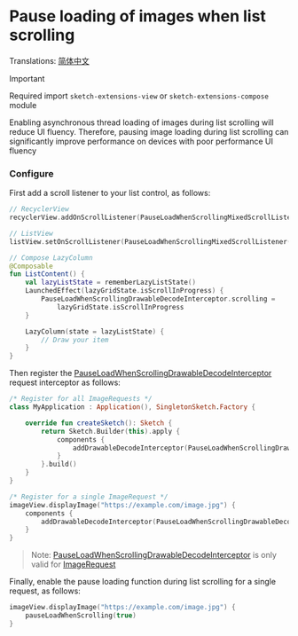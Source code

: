 # Pause loading of images when list scrolling

Translations: [简体中文](pause_load_when_scrolling_zh.md)

> [!IMPORTANT]
> Required import `sketch-extensions-view` or `sketch-extensions-compose` module

Enabling asynchronous thread loading of images during list scrolling will reduce UI fluency.
Therefore, pausing image loading during list scrolling can significantly improve performance on
devices with poor performance UI fluency

### Configure

First add a scroll listener to your list control, as follows:

```kotlin
// RecyclerView
recyclerView.addOnScrollListener(PauseLoadWhenScrollingMixedScrollListener())

// ListView
listView.setOnScrollListener(PauseLoadWhenScrollingMixedScrollListener())

// Compose LazyColumn
@Composable
fun ListContent() {
    val lazyListState = rememberLazyListState()
    LaunchedEffect(lazyGridState.isScrollInProgress) {
        PauseLoadWhenScrollingDrawableDecodeInterceptor.scrolling =
            lazyGridState.isScrollInProgress
    }

    LazyColumn(state = lazyListState) {
        // Draw your item
    }
}
```

Then register the [PauseLoadWhenScrollingDrawableDecodeInterceptor] request interceptor as follows:

```kotlin
/* Register for all ImageRequests */
class MyApplication : Application(), SingletonSketch.Factory {

    override fun createSketch(): Sketch {
        return Sketch.Builder(this).apply {
            components {
                addDrawableDecodeInterceptor(PauseLoadWhenScrollingDrawableDecodeInterceptor())
            }
        }.build()
    }
}

/* Register for a single ImageRequest */
imageView.displayImage("https://example.com/image.jpg") {
    components {
        addDrawableDecodeInterceptor(PauseLoadWhenScrollingDrawableDecodeInterceptor())
    }
}
```

> Note: [PauseLoadWhenScrollingDrawableDecodeInterceptor] is only valid for [ImageRequest]

Finally, enable the pause loading function during list scrolling for a single request, as follows:

```kotlin
imageView.displayImage("https://example.com/image.jpg") {
    pauseLoadWhenScrolling(true)
}
```

[Sketch]: ../../sketch-core/src/commonMain/kotlin/com/github/panpf/sketch/Sketch.kt

[ImageRequest]: ../../sketch-core/src/commonMain/kotlin/com/github/panpf/sketch/request/ImageRequest.kt

[PauseLoadWhenScrollingDrawableDecodeInterceptor]: ../../sketch-extensions-core/src/main/kotlin/com/github/panpf/sketch/request/PauseLoadWhenScrollingDrawableDecodeInterceptor.kt

[ImageRequest]: ../../sketch-core/src/commonMain/kotlin/com/github/panpf/sketch/request/ImageRequest.kt
